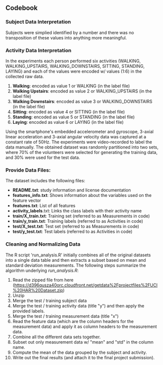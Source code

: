 ## Codebook
### Subject Data Interpretation
Subjects were simplied identified by a number and there was no transposition of these values into anything more meaningful.

### Activity Data Interpretation
In the experiments each person performed six activities (WALKING, WALKING_UPSTAIRS, WALKING_DOWNSTAIRS, SITTING, STANDING, LAYING) 
and each of the values were encoded w/ values (1:6) in the collected raw data. 

1. **Walking**: encoded as value 1 or WALKING (in the label file)
2. **Walking Upstairs**: encoded as value 2 or WALKING_UPSTAIRS (in the label file)
3. **Walking Downstairs**: encoded as value 3 or WALKING_DOWNSTAIRS (in the label file)
4. **Sitting**: encoded as value 4 or SITTING (in the label file)
5. **Standing**: encoded as value 5 or STANDING (in the label file)
6. **Laying**: encoded as value 6 or LAYING (in the label file)

Using the smartphone's embedded accelerometer and gyroscope, 3-axial linear acceleration and 3-axial angular velocity data was captured at a constant rate of 50Hz. The experiments were video-recorded to label the data manually. The obtained dataset was randomly partitioned into two sets, where 70% of the volunteers were selected for generating the training data, and 30% were used for the test data.

### Provide Data Files:
The dataset includes the following files:

* **README.txt**: study information and license documentation 
* **features_info.txt**: Shows information about the variables used on the feature vector 
* **features.txt**: List of all features 
* **activity_labels**.txt: Links the class labels with their activity name 
* **train/X_train.txt**: Training set (referred to as Measurements in code)
* **train/y_train.txt**: Training labels (referred to as Activities in code)
* **test/X_test.txt**: Test set (referred to as Measurements in code)
* **test/y_test.txt**: Test labels (referred to as Activities in code)

### Cleaning and Normalizing Data
The R script 'run_analysis.R' initially combines all of the original datasets into a single data table and then extracts a subset based on mean and standard deviation measurements.
The following steps summarize the algorithm underlying *run_analysis.R*:

1. Read the zipped file from here (https://d396qusza40orc.cloudfront.net/getdata%2Fprojectfiles%2FUCI%20HAR%20Dataset.zip)
2. Unzip
3. Merge the test / training subject data
4. Merge the test / training activity data (title "y") and then apply the provided labels.
5. Merge the test / training measurement data (title "x")
6. Read the feature data (which are the column headers for the measurement data) and apply it as column headers to the measurement data. 
7. Combine all the different data sets together.
8. Subset out only measurement data w/ "mean" and "std" in the column name.
9. Compute the mean of the data grouped by the subject and activity.
10. Write out the final results (and attach it to the final project submission).
